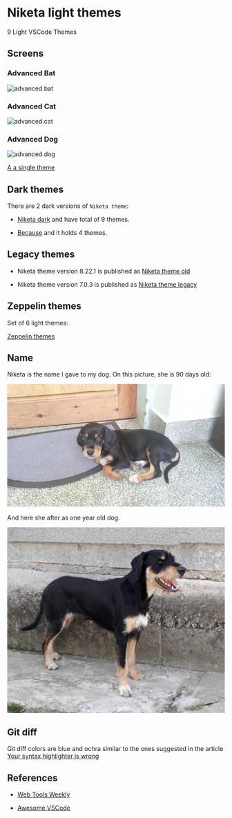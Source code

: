 # Niketa light themes

9 Light VSCode Themes

## Screens

### Advanced Bat

![advanced.bat](https://github.com/selfrefactor/niketa-themes/blob/master/packages/niketa-theme-old/screens/advanced.bat.png?raw=true)

### Advanced Cat

![advanced.cat](https://github.com/selfrefactor/niketa-themes/blob/master/packages/niketa-theme-old/screens/advanced.cat.png?raw=true)

### Advanced Dog

![advanced.dog](https://github.com/selfrefactor/niketa-themes/blob/master/packages/niketa-theme-old/screens/advanced.dog.png?raw=true)

[A a single theme](https://marketplace.visualstudio.com/items?itemName=selfrefactor.AdvancedDogNiketa)

## Dark themes

There are 2 dark versions of `Niketa theme`:

- [Niketa dark](https://marketplace.visualstudio.com/items?itemName=selfrefactor.niketa-dark-theme) and have total of 9 themes.

- [Because](https://marketplace.visualstudio.com/items?itemName=selfrefactor.Because) and it holds 4 themes.

## Legacy themes

- Niketa theme version 8.22.1 is published as [Niketa theme old](https://marketplace.visualstudio.com/items?itemName=selfrefactor.niketa-theme-old)

- Niketa theme version 7.0.3 is published as [Niketa theme legacy](https://marketplace.visualstudio.com/items?itemName=selfrefactor.niketa-theme-legacy)

## Zeppelin themes

Set of 6 light themes:

[Zeppelin themes](https://marketplace.visualstudio.com/items?itemName=selfrefactor.zeppelin-themes)

## Name

Niketa is the name I gave to my dog. On this picture, she is 90 days old:

![niketa](https://github.com/selfrefactor/niketa-theme/blob/master/files/niketa.jpg?raw=true)

And here she after as one year old dog.

![niketa](https://github.com/selfrefactor/niketa-theme/blob/master/files/niketa_young.jpg?raw=true)

## Git diff

Git diff colors are blue and ochra similar to the ones suggested in the article [Your syntax highlighter is wrong](https://jameshfisher.com/2014/05/11/your-syntax-highlighter-is-wrong/)

## References

- [Web Tools Weekly](https://mailchi.mp/webtoolsweekly/web-tools-306)

- [Awesome VSCode](https://github.com/viatsko/awesome-vscode#niketa-theme-by-dejan-toteff)

